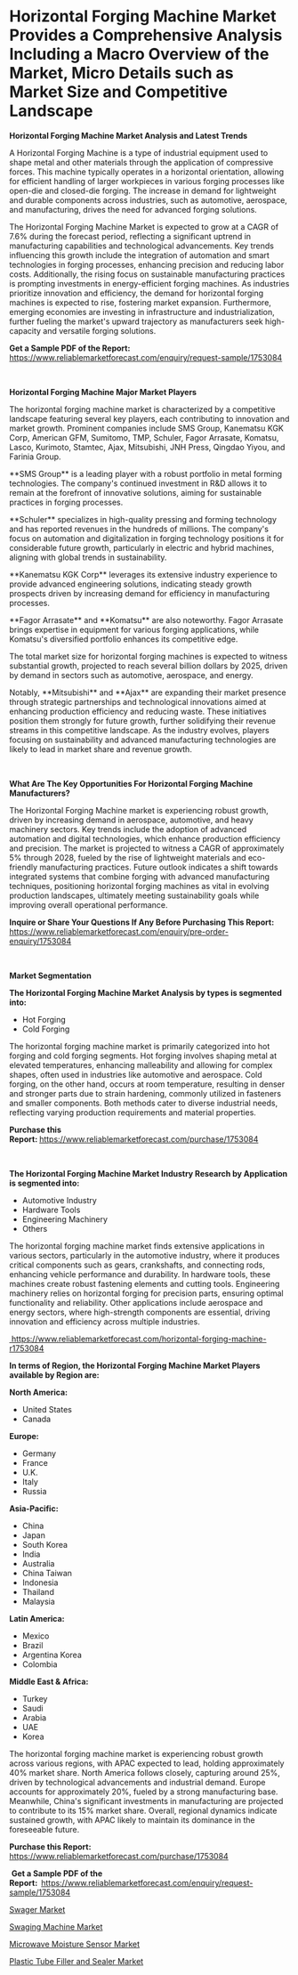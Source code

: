 <p><h1>Horizontal Forging Machine Market Provides a Comprehensive Analysis Including a Macro Overview of the Market, Micro Details such as Market Size and Competitive Landscape</h1></p><p><strong>Horizontal Forging Machine Market Analysis and Latest Trends</strong></p>
<p><p>A Horizontal Forging Machine is a type of industrial equipment used to shape metal and other materials through the application of compressive forces. This machine typically operates in a horizontal orientation, allowing for efficient handling of larger workpieces in various forging processes like open-die and closed-die forging. The increase in demand for lightweight and durable components across industries, such as automotive, aerospace, and manufacturing, drives the need for advanced forging solutions.</p><p>The Horizontal Forging Machine Market is expected to grow at a CAGR of 7.6% during the forecast period, reflecting a significant uptrend in manufacturing capabilities and technological advancements. Key trends influencing this growth include the integration of automation and smart technologies in forging processes, enhancing precision and reducing labor costs. Additionally, the rising focus on sustainable manufacturing practices is prompting investments in energy-efficient forging machines. As industries prioritize innovation and efficiency, the demand for horizontal forging machines is expected to rise, fostering market expansion. Furthermore, emerging economies are investing in infrastructure and industrialization, further fueling the market's upward trajectory as manufacturers seek high-capacity and versatile forging solutions.</p></p>
<p><strong>Get a Sample PDF of the Report:&nbsp;</strong> <a href="https://www.reliablemarketforecast.com/enquiry/request-sample/1753084?utm_campaign=1888&utm_medium=2&utm_source=Github&utm_content=ia&utm_term=20022025&utm_id=horizontal-forging-machine">https://www.reliablemarketforecast.com/enquiry/request-sample/1753084</a></p>
<p>&nbsp;</p>
<p><strong>Horizontal Forging Machine Major Market Players</strong></p>
<p><p>The horizontal forging machine market is characterized by a competitive landscape featuring several key players, each contributing to innovation and market growth. Prominent companies include SMS Group, Kanematsu KGK Corp, American GFM, Sumitomo, TMP, Schuler, Fagor Arrasate, Komatsu, Lasco, Kurimoto, Stamtec, Ajax, Mitsubishi, JNH Press, Qingdao Yiyou, and Farinia Group.</p><p>**SMS Group** is a leading player with a robust portfolio in metal forming technologies. The company's continued investment in R&D allows it to remain at the forefront of innovative solutions, aiming for sustainable practices in forging processes. </p><p>**Schuler** specializes in high-quality pressing and forming technology and has reported revenues in the hundreds of millions. The company's focus on automation and digitalization in forging technology positions it for considerable future growth, particularly in electric and hybrid machines, aligning with global trends in sustainability.</p><p>**Kanematsu KGK Corp** leverages its extensive industry experience to provide advanced engineering solutions, indicating steady growth prospects driven by increasing demand for efficiency in manufacturing processes. </p><p>**Fagor Arrasate** and **Komatsu** are also noteworthy. Fagor Arrasate brings expertise in equipment for various forging applications, while Komatsu's diversified portfolio enhances its competitive edge.</p><p>The total market size for horizontal forging machines is expected to witness substantial growth, projected to reach several billion dollars by 2025, driven by demand in sectors such as automotive, aerospace, and energy. </p><p>Notably, **Mitsubishi** and **Ajax** are expanding their market presence through strategic partnerships and technological innovations aimed at enhancing production efficiency and reducing waste. These initiatives position them strongly for future growth, further solidifying their revenue streams in this competitive landscape. As the industry evolves, players focusing on sustainability and advanced manufacturing technologies are likely to lead in market share and revenue growth.</p></p>
<p>&nbsp;</p>
<p><strong>What Are The Key Opportunities For Horizontal Forging Machine Manufacturers?</strong></p>
<p><p>The Horizontal Forging Machine market is experiencing robust growth, driven by increasing demand in aerospace, automotive, and heavy machinery sectors. Key trends include the adoption of advanced automation and digital technologies, which enhance production efficiency and precision. The market is projected to witness a CAGR of approximately 5% through 2028, fueled by the rise of lightweight materials and eco-friendly manufacturing practices. Future outlook indicates a shift towards integrated systems that combine forging with advanced manufacturing techniques, positioning horizontal forging machines as vital in evolving production landscapes, ultimately meeting sustainability goals while improving overall operational performance.</p></p>
<p><strong>Inquire or Share Your Questions If Any Before Purchasing This Report:</strong> <a href="https://www.reliablemarketforecast.com/enquiry/pre-order-enquiry/1753084?utm_campaign=1888&utm_medium=2&utm_source=Github&utm_content=ia&utm_term=20022025&utm_id=horizontal-forging-machine">https://www.reliablemarketforecast.com/enquiry/pre-order-enquiry/1753084</a></p>
<p>&nbsp;</p>
<p><strong>Market Segmentation</strong></p>
<p><strong>The Horizontal Forging Machine Market Analysis by types is segmented into:</strong></p>
<p><ul><li>Hot Forging</li><li>Cold Forging</li></ul></p>
<p><p>The horizontal forging machine market is primarily categorized into hot forging and cold forging segments. Hot forging involves shaping metal at elevated temperatures, enhancing malleability and allowing for complex shapes, often used in industries like automotive and aerospace. Cold forging, on the other hand, occurs at room temperature, resulting in denser and stronger parts due to strain hardening, commonly utilized in fasteners and smaller components. Both methods cater to diverse industrial needs, reflecting varying production requirements and material properties.</p></p>
<p><strong>Purchase this Report:&nbsp;</strong><a href="https://www.reliablemarketforecast.com/purchase/1753084?utm_campaign=1888&utm_medium=2&utm_source=Github&utm_content=ia&utm_term=20022025&utm_id=horizontal-forging-machine">https://www.reliablemarketforecast.com/purchase/1753084</a></p>
<p>&nbsp;</p>
<p><strong>The Horizontal Forging Machine Market Industry Research by Application is segmented into:</strong></p>
<p><ul><li>Automotive Industry</li><li>Hardware Tools</li><li>Engineering Machinery</li><li>Others</li></ul></p>
<p><p>The horizontal forging machine market finds extensive applications in various sectors, particularly in the automotive industry, where it produces critical components such as gears, crankshafts, and connecting rods, enhancing vehicle performance and durability. In hardware tools, these machines create robust fastening elements and cutting tools. Engineering machinery relies on horizontal forging for precision parts, ensuring optimal functionality and reliability. Other applications include aerospace and energy sectors, where high-strength components are essential, driving innovation and efficiency across multiple industries.</p></p>
<p><a href="https://www.reliablemarketforecast.com/horizontal-forging-machine-r1753084?utm_campaign=1888&utm_medium=2&utm_source=Github&utm_content=ia&utm_term=20022025&utm_id=horizontal-forging-machine">&nbsp;https://www.reliablemarketforecast.com/horizontal-forging-machine-r1753084</a></p>
<p><strong>In terms of Region, the Horizontal Forging Machine Market Players available by Region are:</strong></p>
<p>
    <p> <strong> North America: </strong>
        <ul>
            <li>United States</li>
            <li>Canada</li>
        </ul>
        </p> 
    <p> <strong> Europe: </strong>
        <ul>
            <li>Germany</li>
            <li>France</li>
            <li>U.K.</li>
            <li>Italy</li>
            <li>Russia</li>
        </ul>
        </p> 
    <p> <strong> Asia-Pacific: </strong>
        <ul>
            <li>China</li>
            <li>Japan</li>
            <li>South Korea</li>
            <li>India</li>
            <li>Australia</li>
            <li>China Taiwan</li>
            <li>Indonesia</li>
            <li>Thailand</li>
            <li>Malaysia</li>
        </ul>
        </p> 
    <p> <strong> Latin America: </strong>
        <ul>
            <li>Mexico</li>
            <li>Brazil</li>
            <li>Argentina Korea</li>
            <li>Colombia</li>
        </ul>
        </p> 
    <p> <strong> Middle East & Africa: </strong>
        <ul>
            <li>Turkey</li>
            <li>Saudi</li>
            <li>Arabia</li>
            <li>UAE</li>
            <li>Korea</li>
        </ul>
    </p>
    </p>
<p><p>The horizontal forging machine market is experiencing robust growth across various regions, with APAC expected to lead, holding approximately 40% market share. North America follows closely, capturing around 25%, driven by technological advancements and industrial demand. Europe accounts for approximately 20%, fueled by a strong manufacturing base. Meanwhile, China's significant investments in manufacturing are projected to contribute to its 15% market share. Overall, regional dynamics indicate sustained growth, with APAC likely to maintain its dominance in the foreseeable future.</p></p>
<p><strong>Purchase this Report: </strong><a href="https://www.reliablemarketforecast.com/purchase/1753084?utm_campaign=1888&utm_medium=2&utm_source=Github&utm_content=ia&utm_term=20022025&utm_id=horizontal-forging-machine">https://www.reliablemarketforecast.com/purchase/1753084</a></p>
<p>&nbsp;<strong>Get a Sample PDF of the Report:&nbsp;&nbsp;</strong><a href="https://www.reliablemarketforecast.com/enquiry/request-sample/1753084?utm_campaign=1888&utm_medium=2&utm_source=Github&utm_content=ia&utm_term=20022025&utm_id=horizontal-forging-machine">https://www.reliablemarketforecast.com/enquiry/request-sample/1753084</a></p>
<p><strong></strong></p>
<p><p><a href="https://github.com/bolbaeylon/Market-Research-Report-List-1/blob/main/swager-market.md?utm_campaign=1888&utm_medium=2&utm_source=Github&utm_content=ia&utm_term=20022025&utm_id=horizontal-forging-machine">Swager Market</a></p><p><a href="https://github.com/gulaimolin/Market-Research-Report-List-7/blob/main/swaging-machine-market.md?utm_campaign=1888&utm_medium=2&utm_source=Github&utm_content=ia&utm_term=20022025&utm_id=horizontal-forging-machine">Swaging Machine Market</a></p><p><a href="https://github.com/amalynewye/Market-Research-Report-List-1/blob/main/microwave-moisture-sensor-market.md?utm_campaign=1888&utm_medium=2&utm_source=Github&utm_content=ia&utm_term=20022025&utm_id=horizontal-forging-machine">Microwave Moisture Sensor Market</a></p><p><a href="https://github.com/kobisstasope/Market-Research-Report-List-1/blob/main/plastic-tube-filler-and-sealer-market.md?utm_campaign=1888&utm_medium=2&utm_source=Github&utm_content=ia&utm_term=20022025&utm_id=horizontal-forging-machine">Plastic Tube Filler and Sealer Market</a></p></p>